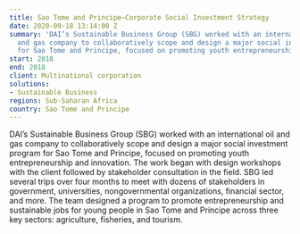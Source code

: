 ```yaml
---
title: Sao Tome and Principe—Corporate Social Investment Strategy
date: 2020-09-18 13:14:00 Z
summary: 'DAI’s Sustainable Business Group (SBG) worked with an international oil
  and gas company to collaboratively scope and design a major social investment program
  for Sao Tome and Principe, focused on promoting youth entrepreneurship and innovation. '
start: 2018
end: 2018
client: Multinational corporation
solutions:
- Sustainable Business
regions: Sub-Saharan Africa
country: Sao Tome and Principe
---
```


DAI’s Sustainable Business Group (SBG) worked with an international oil and gas company to collaboratively scope and design a major social investment program for Sao Tome and Principe, focused on promoting youth entrepreneurship and innovation. The work began with design workshops with the client followed by stakeholder consultation in the field. SBG led several trips over four months to meet with dozens of stakeholders in government, universities, nongovernmental organizations, financial sector, and more. The team designed a program to promote entrepreneurship and sustainable jobs for young people in Sao Tome and Principe across three key sectors: agriculture, fisheries, and tourism. 